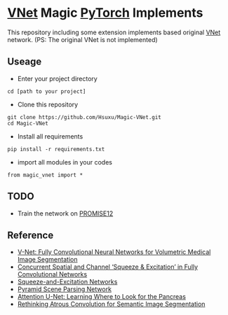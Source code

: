 # [VNet](https://arxiv.org/abs/1606.04797) Magic [PyTorch](https://pytorch.org/) Implements

This repository including some extension implements based original [VNet](https://arxiv.org/abs/1606.04797) network. (PS: The original VNet is not implemented)

## Useage
- Enter your project directory
```
cd [path to your project]
```
- Clone this repository
```
git clone https://github.com/Hsuxu/Magic-VNet.git
cd Magic-VNet
```
- Install all requirements
```
pip install -r requirements.txt
```
- import all modules in your codes
```
from magic_vnet import *
```

## TODO
- Train the network on [PROMISE12](https://promise12.grand-challenge.org) 

## Reference
- [V-Net: Fully Convolutional Neural Networks for Volumetric Medical Image Segmentation](https://arxiv.org/abs/1606.04797)
- [Concurrent Spatial and Channel ‘Squeeze & Excitation’ in Fully Convolutional Networks](https://arxiv.org/abs/1803.02579)
- [Squeeze-and-Excitation Networks](https://arxiv.org/abs/1709.01507)
- [Pyramid Scene Parsing Network](https://arxiv.org/abs/1612.01105)
- [Attention U-Net: Learning Where to Look for the Pancreas](https://arxiv.org/abs/1804.03999)
- [Rethinking Atrous Convolution for Semantic Image Segmentation](https://arxiv.org/abs/1706.05587)